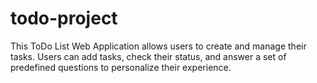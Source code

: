 # todo-project
This ToDo List Web Application allows users to create and manage their tasks. Users can add tasks, check their status, and answer a set of predefined questions to personalize their experience.
